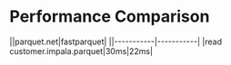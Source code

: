 # Performance Comparison

||parquet.net|fastparquet|
||-----------|-----------|
|read customer.impala.parquet|30ms|22ms|


